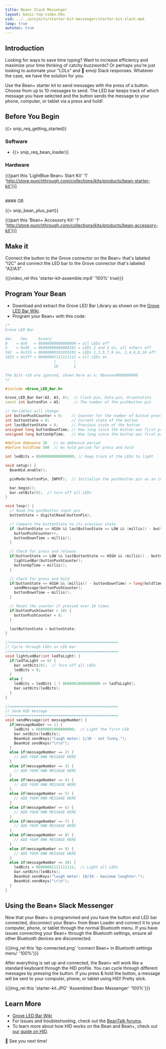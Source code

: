 ```yaml
---
title: Bean+ Slack Messenger
layout: basic-top-video.hbs
vid: ../../projects/starter-kit-messenger/starter-kit-slack.mp4
loop: true
autotoc: true
---
```


## Introduction

Looking for ways to save time typing? Want to increase efficiency and maximize your time thinking of catchy buzzwords? Or perhaps you're just looking to automate your "LOLs" and 😬 emoji Slack responses. Whatever the case, we have the solution for you.

Use the Bean+ starter kit to send messages with the press of a button. Choose from up to 10 messages to send. The LED bar keeps track of which message you have selected and the button sends the message to your phone, computer, or tablet via a press and hold!

## Before You Begin

{{> snip_req_getting_started}}

### Software

* {{> snip_req_bean_loader}}

### Hardware

{{{part this 'LightBlue Bean+ Start Kit' '1' 'http://store.punchthrough.com/collections/kits/products/bean-starter-kit'}}}

<br>
#### OR

{{> snip_bean_plus_part}}

{{{part this 'Bean+ Accessory Kit' '1' 'http://store.punchthrough.com/collections/kits/products/bean-accessory-kit'}}}

## Make it

Connect the button to the Grove connector on the Bean+ that's labeled "I2C" and connect the LED bar to the Grove connector that's labeled "A2/A3".

{{{video_rel this 'starter-kit-assemble.mp4' '100%' true}}}

## Program Your Bean

* Download and extract the Grove LED Bar Library as shown on the [Grove LED Bar Wiki](http://wiki.seeed.cc/Grove-LED_Bar).
* Program your Bean+ with this code:

```cpp
/*
Grove LED Bar

dec    hex     binary
0    = 0x0   = 0b000000000000000 = all LEDs off
5    = 0x05  = 0b000000000000101 = LEDs 1 and 3 on, all others off
341  = 0x155 = 0b000000101010101 = LEDs 1,3,5,7,9 on, 2,4,6,8,10 off
1023 = 0x3ff = 0b000001111111111 = all LEDs on
                      |        |
                      10       1

The bits >10 are ignored, shown here as x: 0bxxxxx0000000000
*/

#include <Grove_LED_Bar.h>

Grove_LED_Bar bar(A2, A3, 0);  // Clock pin, Data pin, Orientation
const int buttonPin = A5;      // The number of the pushbutton pin

// Variables will change:
int buttonPushCounter = 0;    // Counter for the number of button presses
int buttonState = 0;          // Current state of the button
int lastButtonState = 0;      // Previous state of the button
unsigned long buttonDownTime; // How long since the button was first pressed 
unsigned long buttonUpTime;   // How long since the button was first pressed 

#define debounce 20   // ms debounce period
#define holdTime 500  // ms hold period for press and hold

int ledBits = 0b000000000000000; // Keep track of the LEDs to light

void setup() {
  BeanHid.enable();

  pinMode(buttonPin, INPUT);  // Initialize the pushbutton pin as an input

  bar.begin();
  bar.setBits(0);  // turn off all LEDs
}

void loop() {
  // Read the pushbutton input pin
  buttonState = digitalRead(buttonPin);

  // Compare the buttonState to its previous state
  if (buttonState == HIGH && lastButtonState == LOW && (millis() - buttonUpTime) > long(debounce)) {
    buttonPushCounter++;
    buttonDownTime = millis();
  }

  // Check for press and release
  if(buttonState == LOW && lastButtonState == HIGH && (millis() - buttonDownTime) > long(debounce)) {
    lightLedBar(buttonPushCounter);
    buttonUpTime = millis();
  }

  // Check for press and hold
  if(buttonState == HIGH && (millis() - buttonDownTime) > long(holdTime)) {
    sendMessage(buttonPushCounter);
    buttonDownTime = millis();
  }

  // Reset the counter if pressed over 10 times
  if(buttonPushCounter > 10) {
    buttonPushCounter = 0; 
  }

  lastButtonState = buttonState;
}

//=================================================
// Cycle through LEDs on LED bar
//=================================================
void lightLedBar(int ledToLight) {
  if(ledToLight == 0) {
    bar.setBits(0);  // Turn off all LEDs
    ledBits = 0;
  }
  else {
    ledBits = ledBits | ( 0b000010000000000 >> ledToLight);
    bar.setBits(ledBits);
  }
}

//=================================================
// Send HID message
//=================================================      
void sendMessage(int messageNumber) {
  if(messageNumber == 1) {
    ledBits = 0b000001000000000;  // Light the first LED
    bar.setBits(ledBits); 
    BeanHid.sendKeys("laugh meter: 1/10 - not funny.");
    BeanHid.sendKeys("\r\n");
  }
  else if(messageNumber == 2) {
    // ADD YOUR OWN MESSAGE HERE
  }
  else if(messageNumber == 3) {
    // ADD YOUR OWN MESSAGE HERE
  }
  else if(messageNumber == 4) {
    // ADD YOUR OWN MESSAGE HERE
  }
  else if(messageNumber == 5) {
    // ADD YOUR OWN MESSAGE HERE
  }
  else if(messageNumber == 6) {
    // ADD YOUR OWN MESSAGE HERE
  }
  else if(messageNumber == 7) {
    // ADD YOUR OWN MESSAGE HERE
  }
  else if(messageNumber == 8) {
    // ADD YOUR OWN MESSAGE HERE
  }
  else if(messageNumber == 9) {
    // ADD YOUR OWN MESSAGE HERE
  }
  else if(messageNumber == 10) {
    ledBits = 0b000001111111111;  // Light all LEDs
    bar.setBits(ledBits); 
    BeanHid.sendKeys("laugh meter: 10/10 - maximum laughter.");
    BeanHid.sendKeys("\r\n");
  }
}
```

## Using the Bean+ Slack Messenger

Now that your Bean+ is programmed and you have the button and LED bar connected, disconnect your Bean+ from Bean Loader and connect it to your computer, phone, or tablet through the normal Bluetooth menu. If you have issues connecting your Bean+ through the Bluetooth settings, ensure all other Bluetooth devices are disconnected.

{{{img_rel this 'bp-connected.png' 'connect Bean+ in Bluetooth settings menu' '100%'}}}

After everything is set up and connected, the Bean+ will work like a standard keyboard through the HID profile. You can cycle through different messages by pressing the button. If you press & hold the button, a message will be sent to your computer, phone, or tablet using HID! Pretty slick.

{{{img_rel this 'starter-kit.JPG' 'Assembled Bean Messenger' '100%'}}}

## Learn More
* [Grove LED Bar Wiki](http://wiki.seeed.cc/Grove-LED_Bar/)
* For issues and troubleshooting, check out the [BeanTalk forums](http://beantalk.punchthrough.com/).
* To learn more about how HID works on the Bean and Bean+, check out [our guide on HID]({{relativeRoot}}guides/features/hid).

😬 See you next time!
